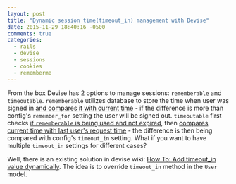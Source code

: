 ```yaml
---
layout: post
title: "Dynamic session time(timeout_in) management with Devise"
date: 2015-11-29 18:40:16 -0500
comments: true
categories: 
  - rails
  - devise
  - sessions
  - cookies
  - rememberme
---
```


From the box Devise has 2 options to manage sessions: `rememberable` and `timeoutable`. `rememberable` utilizes database to store the time when user was signed in [and compares it with current time](https://github.com/plataformatec/devise/blob/v3.2/lib/devise/models/rememberable.rb#L67) - if the difference is more than config's `remember_for` setting the user will be signed out. `timeoutable` first checks [if `rememberable` is being used and not expired](https://github.com/plataformatec/devise/blob/v3.2/lib/devise/models/timeoutable.rb#L29), then [compares current time with last user's request time](https://github.com/plataformatec/devise/blob/v3.2/lib/devise/models/timeoutable.rb#L30) - the difference is then being compared with config's `timeout_in` setting. What if you want to have multiple `timeout_in` settings for different cases?
<!-- more -->

Well, there is an existing solution in devise wiki: [How To: Add timeout_in value dynamically](https://github.com/plataformatec/devise/wiki/How-To:-Add-timeout_in-value-dynamically). The idea is to override `timeout_in` method in the `User` model.
